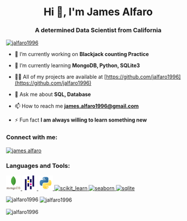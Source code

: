 <h1 align="center">Hi 👋, I'm James Alfaro</h1>
<h3 align="center">A determined Data Scientist from California</h3>

<p align="left"> <a href="https://github.com/ryo-ma/github-profile-trophy"><img src="https://github-profile-trophy.vercel.app/?username=jalfaro1996" alt="jalfaro1996" /></a> </p>

- 🔭 I’m currently working on **Blackjack counting Practice**

- 🌱 I’m currently learning **MongoDB, Python, SQLite3**

- 👨‍💻 All of my projects are available at [https://github.com/jalfaro1996](https://github.com/jalfaro1996)

- 💬 Ask me about **SQL, Database**

- 📫 How to reach me **james.alfaro1996@gmail.com**

- ⚡ Fun fact **I am always willing to learn something new**

<h3 align="left">Connect with me:</h3>
<p align="left">
<a href="https://linkedin.com/in/james alfaro" target="blank"><img align="center" src="https://raw.githubusercontent.com/rahuldkjain/github-profile-readme-generator/master/src/images/icons/Social/linked-in-alt.svg" alt="james alfaro" height="30" width="40" /></a>
</p>

<h3 align="left">Languages and Tools:</h3>
<p align="left"> <a href="https://www.mongodb.com/" target="_blank" rel="noreferrer"> <img src="https://raw.githubusercontent.com/devicons/devicon/master/icons/mongodb/mongodb-original-wordmark.svg" alt="mongodb" width="40" height="40"/> </a> <a href="https://pandas.pydata.org/" target="_blank" rel="noreferrer"> <img src="https://raw.githubusercontent.com/devicons/devicon/2ae2a900d2f041da66e950e4d48052658d850630/icons/pandas/pandas-original.svg" alt="pandas" width="40" height="40"/> </a> <a href="https://www.python.org" target="_blank" rel="noreferrer"> <img src="https://raw.githubusercontent.com/devicons/devicon/master/icons/python/python-original.svg" alt="python" width="40" height="40"/> </a> <a href="https://scikit-learn.org/" target="_blank" rel="noreferrer"> <img src="https://upload.wikimedia.org/wikipedia/commons/0/05/Scikit_learn_logo_small.svg" alt="scikit_learn" width="40" height="40"/> </a> <a href="https://seaborn.pydata.org/" target="_blank" rel="noreferrer"> <img src="https://seaborn.pydata.org/_images/logo-mark-lightbg.svg" alt="seaborn" width="40" height="40"/> </a> <a href="https://www.sqlite.org/" target="_blank" rel="noreferrer"> <img src="https://www.vectorlogo.zone/logos/sqlite/sqlite-icon.svg" alt="sqlite" width="40" height="40"/> </a> </p>

<p><img align="left" src="https://github-readme-stats.vercel.app/api/top-langs?username=jalfaro1996&show_icons=true&locale=en&layout=compact" alt="jalfaro1996" /></p>

<p>&nbsp;<img align="center" src="https://github-readme-stats.vercel.app/api?username=jalfaro1996&show_icons=true&locale=en" alt="jalfaro1996" /></p>

<p><img align="center" src="https://github-readme-streak-stats.herokuapp.com/?user=jalfaro1996&" alt="jalfaro1996" /></p>
